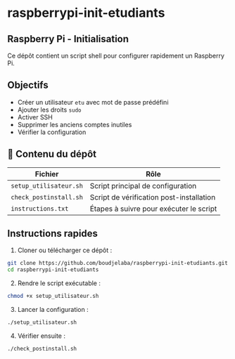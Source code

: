 # raspberrypi-init-etudiants

## Raspberry Pi - Initialisation

Ce dépôt contient un script shell pour configurer rapidement un Raspberry Pi.

## Objectifs
- Créer un utilisateur `etu` avec mot de passe prédéfini
- Ajouter les droits `sudo`
- Activer SSH
- Supprimer les anciens comptes inutiles
- Vérifier la configuration

## 📂 Contenu du dépôt

| Fichier                  | Rôle                                             |
|--------------------------|--------------------------------------------------|
| `setup_utilisateur.sh`   | Script principal de configuration                |
| `check_postinstall.sh`   | Script de vérification post-installation         |
| `instructions.txt`       | Étapes à suivre pour exécuter le script          |

## Instructions rapides

1. Cloner ou télécharger ce dépôt :

```bash
git clone https://github.com/boudjelaba/raspberrypi-init-etudiants.git
cd raspberrypi-init-etudiants
````

2. Rendre le script exécutable :

```bash
chmod +x setup_utilisateur.sh
```

3. Lancer la configuration :

```bash
./setup_utilisateur.sh
```

4. Vérifier ensuite :

```bash
./check_postinstall.sh
```
